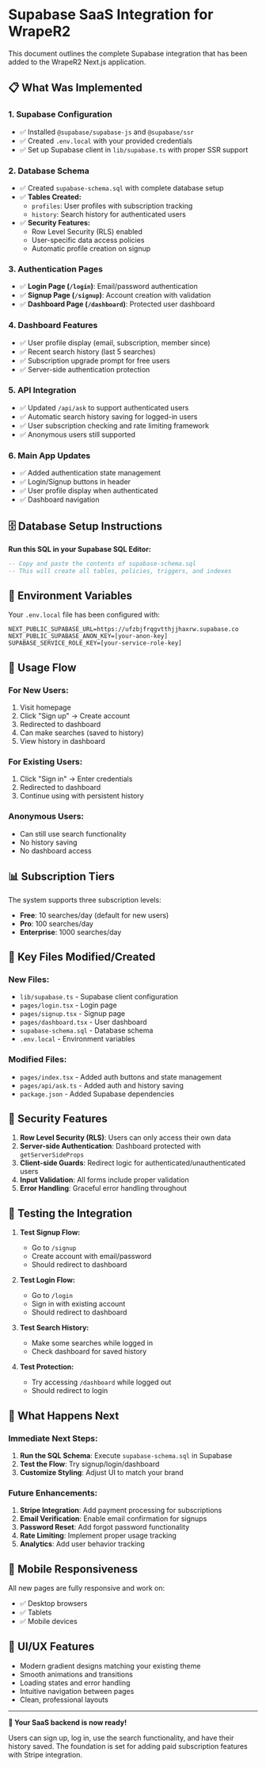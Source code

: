 # Supabase SaaS Integration for WrapeR2

This document outlines the complete Supabase integration that has been added to the WrapeR2 Next.js application.

## 📋 What Was Implemented

### 1. **Supabase Configuration**
- ✅ Installed `@supabase/supabase-js` and `@supabase/ssr`
- ✅ Created `.env.local` with your provided credentials
- ✅ Set up Supabase client in `lib/supabase.ts` with proper SSR support

### 2. **Database Schema**
- ✅ Created `supabase-schema.sql` with complete database setup
- ✅ **Tables Created:**
  - `profiles`: User profiles with subscription tracking
  - `history`: Search history for authenticated users
- ✅ **Security Features:**
  - Row Level Security (RLS) enabled
  - User-specific data access policies
  - Automatic profile creation on signup

### 3. **Authentication Pages**
- ✅ **Login Page (`/login`)**: Email/password authentication
- ✅ **Signup Page (`/signup`)**: Account creation with validation
- ✅ **Dashboard Page (`/dashboard`)**: Protected user dashboard

### 4. **Dashboard Features**
- ✅ User profile display (email, subscription, member since)
- ✅ Recent search history (last 5 searches)
- ✅ Subscription upgrade prompt for free users
- ✅ Server-side authentication protection

### 5. **API Integration**
- ✅ Updated `/api/ask` to support authenticated users
- ✅ Automatic search history saving for logged-in users
- ✅ User subscription checking and rate limiting framework
- ✅ Anonymous users still supported

### 6. **Main App Updates**
- ✅ Added authentication state management
- ✅ Login/Signup buttons in header
- ✅ User profile display when authenticated
- ✅ Dashboard navigation

## 🗄️ Database Setup Instructions

**Run this SQL in your Supabase SQL Editor:**

```sql
-- Copy and paste the contents of supabase-schema.sql
-- This will create all tables, policies, triggers, and indexes
```

## 🔑 Environment Variables

Your `.env.local` file has been configured with:

```env
NEXT_PUBLIC_SUPABASE_URL=https://ufzbjfrqgvtthjjhaxrw.supabase.co
NEXT_PUBLIC_SUPABASE_ANON_KEY=[your-anon-key]
SUPABASE_SERVICE_ROLE_KEY=[your-service-role-key]
```

## 🚀 Usage Flow

### For New Users:
1. Visit homepage
2. Click "Sign up" → Create account
3. Redirected to dashboard
4. Can make searches (saved to history)
5. View history in dashboard

### For Existing Users:
1. Click "Sign in" → Enter credentials
2. Redirected to dashboard
3. Continue using with persistent history

### Anonymous Users:
- Can still use search functionality
- No history saving
- No dashboard access

## 📊 Subscription Tiers

The system supports three subscription levels:
- **Free**: 10 searches/day (default for new users)
- **Pro**: 100 searches/day
- **Enterprise**: 1000 searches/day

## 🔧 Key Files Modified/Created

### New Files:
- `lib/supabase.ts` - Supabase client configuration
- `pages/login.tsx` - Login page
- `pages/signup.tsx` - Signup page  
- `pages/dashboard.tsx` - User dashboard
- `supabase-schema.sql` - Database schema
- `.env.local` - Environment variables

### Modified Files:
- `pages/index.tsx` - Added auth buttons and state management
- `pages/api/ask.ts` - Added auth and history saving
- `package.json` - Added Supabase dependencies

## 🔐 Security Features

1. **Row Level Security (RLS)**: Users can only access their own data
2. **Server-side Authentication**: Dashboard protected with `getServerSideProps`
3. **Client-side Guards**: Redirect logic for authenticated/unauthenticated users
4. **Input Validation**: All forms include proper validation
5. **Error Handling**: Graceful error handling throughout

## 🧪 Testing the Integration

1. **Test Signup Flow:**
   - Go to `/signup`
   - Create account with email/password
   - Should redirect to dashboard

2. **Test Login Flow:**
   - Go to `/login`
   - Sign in with existing account
   - Should redirect to dashboard

3. **Test Search History:**
   - Make some searches while logged in
   - Check dashboard for saved history

4. **Test Protection:**
   - Try accessing `/dashboard` while logged out
   - Should redirect to login

## 🔄 What Happens Next

### Immediate Next Steps:
1. **Run the SQL Schema**: Execute `supabase-schema.sql` in Supabase
2. **Test the Flow**: Try signup/login/dashboard
3. **Customize Styling**: Adjust UI to match your brand

### Future Enhancements:
1. **Stripe Integration**: Add payment processing for subscriptions
2. **Email Verification**: Enable email confirmation for signups
3. **Password Reset**: Add forgot password functionality
4. **Rate Limiting**: Implement proper usage tracking
5. **Analytics**: Add user behavior tracking

## 📱 Mobile Responsiveness

All new pages are fully responsive and work on:
- ✅ Desktop browsers
- ✅ Tablets
- ✅ Mobile devices

## 🎨 UI/UX Features

- Modern gradient designs matching your existing theme
- Smooth animations and transitions
- Loading states and error handling
- Intuitive navigation between pages
- Clean, professional layouts

---

**🎉 Your SaaS backend is now ready!** 

Users can sign up, log in, use the search functionality, and have their history saved. The foundation is set for adding paid subscription features with Stripe integration. 